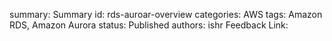summary: Summary
id: rds-auroar-overview
categories: AWS
tags: Amazon RDS, Amazon Aurora
status: Published
authors: ishr
Feedback Link: 

